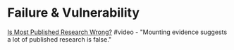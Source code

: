 # Failure & Vulnerability

[Is Most Published Research Wrong?](https://www.youtube.com/watch?v=42QuXLucH3Q) \#video - "Mounting evidence suggests a lot of published research is false."

